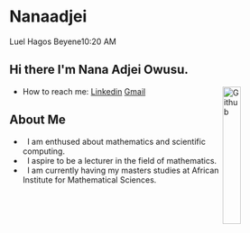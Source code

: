 # Nanaadjei
Luel Hagos Beyene10:20 AM
## Hi there I'm Nana Adjei Owusu.
<img width="25%" align="right" alt="Github"
src="https://user-images.githubusercontent.com/48678280/88862734-4903af80-d201-11ea-968
b-9c939d88a37c.gif" />

- How to reach me: [Linkedin](https://www.linkedin.com/) [Gmail](adjei.nana@aims.ac.rw)
<img src="https://komarev.com/ghpvc/?username=gpy1234&style=flat-square&color=blue"
alt=""/>
## About Me
- &nbsp; I am enthused about mathematics and scientific computing.
- &nbsp; I aspire to be a lecturer in the field of mathematics.
- &nbsp; I am currently having my masters studies at African Institute for Mathematical Sciences.
<!--

